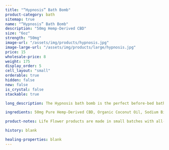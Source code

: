 ```yaml
---
title: "“Hypnosis” Bath Bomb"
product-category: bath
sitemap: true
name: "“Hypnosis” Bath Bomb"
description: "50mg Hemp-Derived CBD"
size: "6oz"
strength: "50mg"
image-url: "/assets/img/products/hypnosis.jpg"
image-large-url: "/assets/img/products/large/hypnosis.jpg"
price: 15
wholesale-price: 8
weight: 175
display_order: 5
cell_layout: "small"
orderable: true
hidden: false
new: false
is_crystal: false
stackable: true

long_description: The Hypnosis bath bomb is the perfect before-bed bath bomb. Handcrafted with pure lavender essential oils which has been used for thousands of years as a natural sleep aid. Topped with an amethyst and fresh lavender buds. Amethyst is highly beneficial in treating insomnia, especially when caused by an over-active mind.

ingredients: 50mg Pure Hemp-Derived CBD, Organic Coconut Oil, Sodium Bicarbonate, Naturally-derived Citric Acid, Corn Starch, Epsom Salt, Organic Herbs, Essential Oils, Plant-based Color, Witch Hazel, Cleansed & Charged Crystal.

product-notes: Life Flower products are made in small batches with all-natural and boutique ingredients. Orders are processed and shipped in 7-10 business days. Please allow additional time for&nbsp;delivery.

history: blank

healing-properties: blank
---
```

